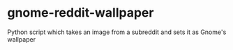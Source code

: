 # gnome-reddit-wallpaper
Python script which takes an image from a subreddit and sets it as Gnome's wallpaper
